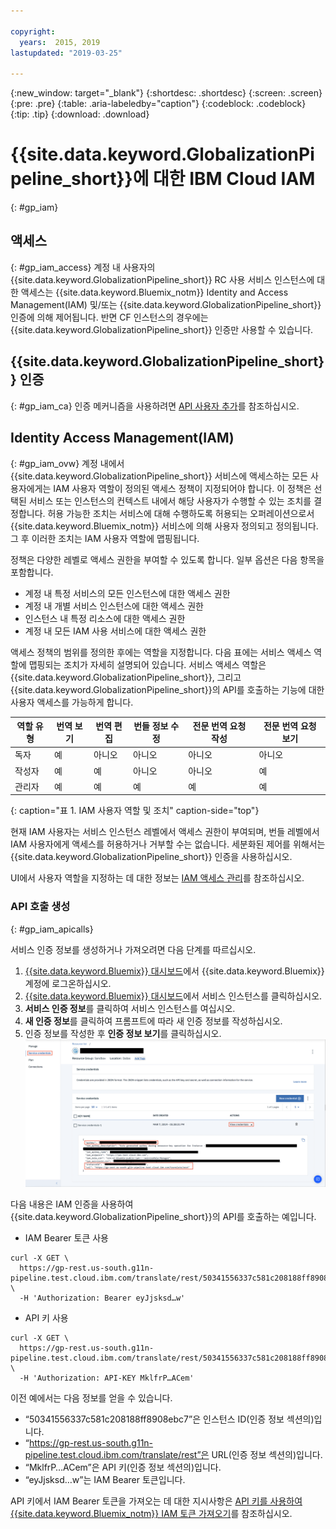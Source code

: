 ```yaml
---

copyright:
  years:  2015, 2019
lastupdated: "2019-03-25"

---
```


{:new_window: target="_blank"}
{:shortdesc: .shortdesc}
{:screen: .screen}
{:pre: .pre}
{:table: .aria-labeledby="caption"}
{:codeblock: .codeblock}
{:tip: .tip}
{:download: .download}


# {{site.data.keyword.GlobalizationPipeline_short}}에 대한 IBM Cloud IAM
{: #gp_iam}

## 액세스
{: #gp_iam_access}
계정 내 사용자의 {{site.data.keyword.GlobalizationPipeline_short}} RC 사용 서비스 인스턴스에 대한 액세스는 {{site.data.keyword.Bluemix_notm}} Identity and Access Management(IAM) 및/또는 {{site.data.keyword.GlobalizationPipeline_short}} 인증에 의해 제어됩니다. 반면 CF 인스턴스의 경우에는 {{site.data.keyword.GlobalizationPipeline_short}} 인증만 사용할 수 있습니다. 

## {{site.data.keyword.GlobalizationPipeline_short}} 인증
{: #gp_iam_ca}
인증 메커니즘을 사용하려면 [API 사용자 추가](/docs/services/GlobalizationPipeline/managetranslations.html#adduser)를 참조하십시오. 


## Identity Access Management(IAM)
{: #gp_iam_ovw}
계정 내에서 {{site.data.keyword.GlobalizationPipeline_short}} 서비스에 액세스하는 모든 사용자에게는 IAM 사용자 역할이 정의된 액세스 정책이 지정되어야 합니다. 이 정책은 선택된 서비스 또는 인스턴스의 컨텍스트 내에서 해당 사용자가 수행할 수 있는 조치를 결정합니다. 허용 가능한 조치는 서비스에 대해 수행하도록 허용되는 오퍼레이션으로서 {{site.data.keyword.Bluemix_notm}} 서비스에 의해 사용자 정의되고 정의됩니다. 그 후 이러한 조치는 IAM 사용자 역할에 맵핑됩니다. 

정책은 다양한 레벨로 액세스 권한을 부여할 수 있도록 합니다. 일부 옵션은 다음 항목을 포함합니다.  

* 계정 내 특정 서비스의 모든 인스턴스에 대한 액세스 권한
* 계정 내 개별 서비스 인스턴스에 대한 액세스 권한
* 인스턴스 내 특정 리소스에 대한 액세스 권한
* 계정 내 모든 IAM 사용 서비스에 대한 액세스 권한

액세스 정책의 범위를 정의한 후에는 역할을 지정합니다. 다음 표에는 서비스 액세스 역할에 맵핑되는 조치가 자세히 설명되어 있습니다. 서비스 액세스 역할은 {{site.data.keyword.GlobalizationPipeline_short}}, 그리고 {{site.data.keyword.GlobalizationPipeline_short}}의 API를 호출하는 기능에 대한 사용자 액세스를 가능하게 합니다. 

| **역할 유형** | **번역 보기** | **번역 편집** | **번들 정보 수정** | **전문 번역 요청 작성** | **전문 번역 요청 보기** |
|---------------|-----------------------|-----------------------|-------------------------------|----------------------------------------------|--------------------------------------------|
|독자        |예 |아니오 |아니오 |아니오 |아니오 |
|작성자      |예 |예 |아니오 |아니오 |예 |
|관리자      |예 |예 |예 |예 |예 |
{: caption="표 1. IAM 사용자 역할 및 조치" caption-side="top"}

현재 IAM 사용자는 서비스 인스턴스 레벨에서 액세스 권한이 부여되며, 번들 레벨에서 IAM 사용자에게 액세스를 허용하거나 거부할 수는 없습니다. 세분화된 제어를 위해서는 {{site.data.keyword.GlobalizationPipeline_short}} 인증을 사용하십시오. 

UI에서 사용자 역할을 지정하는 데 대한 정보는 [IAM 액세스 관리](/docs/iam/iammanidaccser.html#iammanidaccser)를 참조하십시오. 

### API 호출 생성
{: #gp_iam_apicalls}

서비스 인증 정보를 생성하거나 가져오려면 다음 단계를 따르십시오. 
1. [{{site.data.keyword.Bluemix}} 대시보드](https://cloud.ibm.com/)에서 {{site.data.keyword.Bluemix}} 계정에 로그온하십시오. 
2. [{{site.data.keyword.Bluemix}} 대시보드](https://cloud.ibm.com/)에서 서비스 인스턴스를 클릭하십시오. 
3. **서비스 인증 정보**를 클릭하여 서비스 인스턴스를 여십시오.  
4. **새 인증 정보**를 클릭하여 프롬프트에 따라 새 인증 정보를 작성하십시오. 
5. 인증 정보를 작성한 후 **인증 정보 보기**를 클릭하십시오.
![샘플 API 키에 대한 정보를 보여주는 스크린샷](images/gp_iam_apicalls.gif)

다음 내용은 IAM 인증을 사용하여 {{site.data.keyword.GlobalizationPipeline_short}}의 API를 호출하는 예입니다. 

* IAM Bearer 토큰 사용
```
curl -X GET \
  https://gp-rest.us-south.g11n-pipeline.test.cloud.ibm.com/translate/rest/50341556337c581c208188ff8908ebc7/v2/bundles \
  -H 'Authorization: Bearer eyJjsksd…w'
```

* API 키 사용
```
curl -X GET \
  https://gp-rest.us-south.g11n-pipeline.test.cloud.ibm.com/translate/rest/50341556337c581c208188ff8908ebc7/v2/bundles \
  -H 'Authorization: API-KEY MklfrP…ACem'
```
이전 예에서는 다음 정보를 얻을 수 있습니다.
* “50341556337c581c208188ff8908ebc7”은 인스턴스 ID(인증 정보 섹션의)입니다. 
* “https://gp-rest.us-south.g11n-pipeline.test.cloud.ibm.com/translate/rest”은 URL(인증 정보 섹션의)입니다. 
* “MklfrP…ACem”은 API 키(인증 정보 섹션의)입니다. 
* “eyJjsksd…w”는 IAM Bearer 토큰입니다. 

API 키에서 IAM Bearer 토큰을 가져오는 데 대한 지시사항은 [API 키를 사용하여 {{site.data.keyword.Bluemix_notm}} IAM 토큰 가져오기](/docs/iam?topic=iam-iamtoken_from_apikey#iamtoken_from_apikey)를 참조하십시오. 
